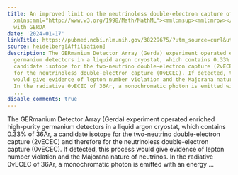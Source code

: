```yaml
---
title: An improved limit on the neutrinoless double-electron capture of <mml:math
  xmlns:mml="http://www.w3.org/1998/Math/MathML"><mml:msup><mml:mrow></mml:mrow><mml:mn>36</mml:mn></mml:msup></mml:math>Ar
  with GERDA
date: '2024-01-17'
linkTitle: https://pubmed.ncbi.nlm.nih.gov/38229675/?utm_source=curl&utm_medium=rss&utm_campaign=pubmed-2&utm_content=1FakS-2QOkCT8HsMOQP1bCRQ4YzyumYOmxmF0moLsQ3dFB1E9V&fc=20220326224207&ff=20240117170649&v=2.18.0
source: heidelberg[Affiliation]
description: The GERmanium Detector Array (Gerda) experiment operated enriched high-purity
  germanium detectors in a liquid argon cryostat, which contains 0.33% of 36Ar, a
  candidate isotope for the two-neutrino double-electron capture (2νECEC) and therefore
  for the neutrinoless double-electron capture (0νECEC). If detected, this process
  would give evidence of lepton number violation and the Majorana nature of neutrinos.
  In the radiative 0νECEC of 36Ar, a monochromatic photon is emitted with an energy
  ...
disable_comments: true
---
```

The GERmanium Detector Array (Gerda) experiment operated enriched high-purity germanium detectors in a liquid argon cryostat, which contains 0.33% of 36Ar, a candidate isotope for the two-neutrino double-electron capture (2νECEC) and therefore for the neutrinoless double-electron capture (0νECEC). If detected, this process would give evidence of lepton number violation and the Majorana nature of neutrinos. In the radiative 0νECEC of 36Ar, a monochromatic photon is emitted with an energy ...